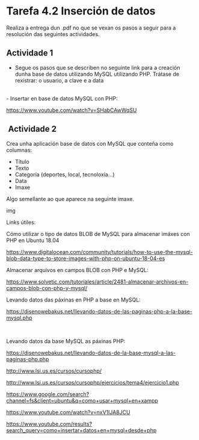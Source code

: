 # Tarefa 4.2 Inserción de datos

Realiza a entrega dun .pdf no que se vexan os pasos a seguir para a resolución das seguintes actividades.

## Actividade 1

- Segue os pasos que se describen no seguinte link para a creación dunha base de datos utilizando MySQL utilizando PHP. Trátase de rexistrar: o usuario, a clave e a data
</br>
- Insertar en base de datos MySQL con PHP:

<https://www.youtube.com/watch?v=SHabCAwWqSU>

##  Actividade 2

Crea unha aplicación base de datos con MySQL que conteña como columnas:

- Título
- Texto
- Categoría (deportes, local, tecnoloxía...)
- Data
- Imaxe

Algo semellante ao que aparece na seguinte imaxe.

img

Links útiles:

Cómo utilizar o tipo de datos BLOB de MySQL para almacenar imáxes con PHP en Ubuntu 18.04

<https://www.digitalocean.com/community/tutorials/how-to-use-the-mysql-blob-data-type-to-store-images-with-php-on-ubuntu-18-04-es>

Almacenar arquivos en campos BLOB con PHP e MySQL:

<https://www.solvetic.com/tutoriales/article/2481-almacenar-archivos-en-campos-blob-con-php-y-mysql/>

Levando datos das páxinas en PHP a base en MySQL:

<https://disenowebakus.net/llevando-datos-de-las-paginas-php-a-la-base-mysql.php>

</br>

Levando datos da base MySQL as páxinas PHP:

<https://disenowebakus.net/llevando-datos-de-la-base-mysql-a-las-paginas-php.php>

<http://www.lsi.us.es/cursos/cursophp/>

<http://www.lsi.us.es/cursos/cursophp/ejercicios/tema4/ejercicio1.php>

<https://www.google.com/search?channel=fs&client=ubuntu&q=como+usar+mysql+en+xampp>

<https://www.youtube.com/watch?v=nxV1lJA8JCU>

<https://www.youtube.com/results?search_query=como+insertar+datos+en+mysql+desde+php>

